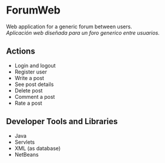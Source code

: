 # ForumWeb
Web application for a generic forum between users.
<br>
<i>Aplicación web diseñada para un foro generico entre usuarios.</i>

## Actions 
- Login and logout
- Register user
- Write a post
- See post details
- Delete post
- Comment a post
- Rate a post

## Developer Tools and Libraries
- Java
- Servlets
- XML (as database)
- NetBeans 
